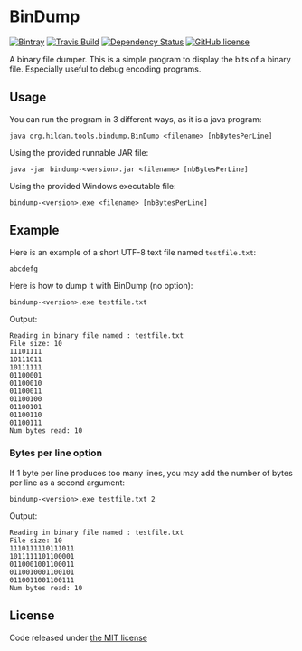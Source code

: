 # BinDump
[![Bintray](https://img.shields.io/bintray/v/joffrey-bion/applications/bindump.svg)](https://bintray.com/joffrey-bion/applications/bindump/_latestVersion)
[![Travis Build](https://img.shields.io/travis/joffrey-bion/bindump/master.svg)](https://travis-ci.org/joffrey-bion/bindump)
[![Dependency Status](https://www.versioneye.com/user/projects/56d2f560157a69140da0019e/badge.svg)](https://www.versioneye.com/user/projects/56d2f560157a69140da0019e)
[![GitHub license](https://img.shields.io/badge/license-MIT-blue.svg)](https://github.com/joffrey-bion/bindump/blob/master/LICENSE)

A binary file dumper. This is a simple program to display the bits of a binary file. Especially useful to debug encoding programs.

## Usage

You can run the program in 3 different ways, as it is a java program:
```
java org.hildan.tools.bindump.BinDump <filename> [nbBytesPerLine]
```

Using the provided runnable JAR file:
```
java -jar bindump-<version>.jar <filename> [nbBytesPerLine]
```

Using the provided Windows executable file:
```
bindump-<version>.exe <filename> [nbBytesPerLine]
```

## Example

Here is an example of a short UTF-8 text file named `testfile.txt`:
```
abcdefg
```

Here is how to dump it with BinDump (no option):
```
bindump-<version>.exe testfile.txt
```

Output:
```
Reading in binary file named : testfile.txt
File size: 10
11101111
10111011
10111111
01100001
01100010
01100011
01100100
01100101
01100110
01100111
Num bytes read: 10
```

### Bytes per line option

If 1 byte per line produces too many lines, you may add the number of bytes per line as a second argument:
```
bindump-<version>.exe testfile.txt 2
```

Output:
```
Reading in binary file named : testfile.txt
File size: 10
1110111110111011
1011111101100001
0110001001100011
0110010001100101
0110011001100111
Num bytes read: 10
```

## License

Code released under [the MIT license](https://github.com/joffrey-bion/bindump/blob/master/LICENSE)